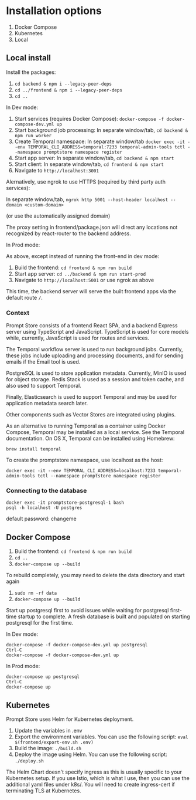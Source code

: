 # Installation options

1. Docker Compose
2. Kubernetes
3. Local

## Local install

Install the packages:

1. `cd backend & npm i --legacy-peer-deps`
2. `cd ../frontend & npm i --legacy-peer-deps`
3. `cd ..`

In Dev mode:

1. Start services (requires Docker Compose): `docker-compose -f docker-compose-dev.yml up`
2. Start background job processing: In separate window/tab, `cd backend & npm run worker`
3. Create Temporal namespace: In separate window/tab `docker exec -it --env TEMPORAL_CLI_ADDRESS=temporal:7233 temporal-admin-tools tctl --namespace promptstore namespace register`
4. Start app server: In separate window/tab, `cd backend & npm start`
5. Start client: In separate window/tab, `cd frontend & npm start`
6. Navigate to `http://localhost:3001`

Alernatively, use ngrok to use HTTPS (required by third party auth services):

In separate window/tab, `ngrok http 5001 --host-header localhost --domain <custom-domain>`

(or use the automatically assigned domain)

The proxy setting in frontend/package.json will direct any locations not recognized by react-router to the backend address.

In Prod mode:

As above, except instead of running the front-end in dev mode:

1. Build the frontend: `cd frontend & npm run build`
2. Start app server: `cd ../backend & npm run start-prod`
3. Navigate to `http://localhost:5001` or use ngrok as above

This time, the backend server will serve the built frontend apps via the default route `/`.

### Context

Prompt Store consists of a frontend React SPA, and a backend Express server using TypeScript and JavaScript. TypeScript is
used for core models while, currently, JavaScript is used for routes and services.

The Temporal workflow server is used to run background jobs. Currently, these jobs include uploading and processing
documents, and for sending emails if the Email tool is used.

PostgreSQL is used to store application metadata. Currently, MinIO is used for object storage. Redis Stack is used as a
session and token cache, and also used to support Temporal.

Finally, Elasticsearch is used to support Temporal and may be used for application metadata search later.

Other components such as Vector Stores are integrated using plugins.

As an alternative to running Temporal as a container using Docker Compose, Temporal may be installed as a local service.
See the Temporal documentation. On OS X, Temporal can be installed using Homebrew:

    brew install temporal

To create the promptstore namespace, use localhost as the host:

    docker exec -it --env TEMPORAL_CLI_ADDRESS=localhost:7233 temporal-admin-tools tctl --namespace promptstore namespace register

### Connecting to the database

    docker exec -it promptstore-postgresql-1 bash
    psql -h localhost -U postgres

default password: changeme

## Docker Compose

1. Build the frontend: `cd frontend & npm run build`
2. `cd ..`
3. `docker-compose up --build`

To rebuild completely, you may need to delete the data directory and start again

1. `sudo rm -rf data`
2. `docker-compose up --build`

Start up postgresql first to avoid issues while waiting for postgresql first-time startup to complete. A fresh 
database is built and populated on starting postgresql for the first time.

In Dev mode:

    docker-compose -f docker-compose-dev.yml up postgresql
    Ctrl-C
    docker-compose -f docker-compose-dev.yml up

In Prod mode:

    docker-compose up postgresql
    Ctrl-C
    docker-compose up

## Kubernetes

Prompt Store uses Helm for Kubernetes deployment.

1. Update the variables in .env
2. Export the environment variables. You can use the following script: `eval $(frontend/export-env.sh .env)`
3. Build the image: `./build.sh`
4. Deploy the image using Helm. You can use the following script: `./deploy.sh`

The Helm Chart doesn't specify ingress as this is usually specific to your Kubernetes setup. If you use
Istio, which is what I use, then you can use the additional yaml files under k8s/. You will need to
create ingress-cert if terminating TLS at Kubernetes.
